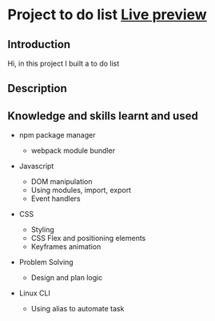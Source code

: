 # Project to do list [Live preview](https://lancedang64.github.io/project_todo-list/)

## Introduction
Hi, in this project I built a to do list

## Description


## Knowledge and skills learnt and used
- npm package manager
  - webpack module bundler

- Javascript
  - DOM manipulation
  - Using modules, import, export
  - Event handlers

- CSS
  - Styling
  - CSS Flex and positioning elements
  - Keyframes animation
  
- Problem Solving
  - Design and plan logic

- Linux CLI
  - Using alias to automate task